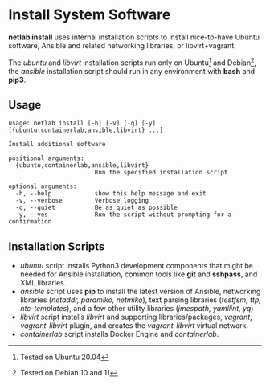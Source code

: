 # Install System Software

**netlab install** uses internal installation scripts to install nice-to-have Ubuntu software, Ansible and related networking libraries, or libvirt+vagrant.

The *ubuntu* and *libvirt* installation scripts run only on Ubuntu[^U20] and Debian[^D10], the *ansible* installation script should run in any environment with **bash** and **pip3**.

## Usage

```text
usage: netlab install [-h] [-v] [-q] [-y] [{ubuntu,containerlab,ansible,libvirt} ...]

Install additional software

positional arguments:
  {ubuntu,containerlab,ansible,libvirt}
                        Run the specified installation script

optional arguments:
  -h, --help            show this help message and exit
  -v, --verbose         Verbose logging
  -q, --quiet           Be as quiet as possible
  -y, --yes             Run the script without prompting for a confirmation
```

## Installation Scripts

* *ubuntu* script installs Python3 development components that might be needed for Ansible installation, common tools like **git** and **sshpass**, and XML libraries.
* *ansible* script uses **pip** to install the latest version of Ansible, networking libraries (*netaddr, paramiko, netmiko*), text parsing libraries (*testfsm, ttp, ntc-templates*), and a few other utility libraries (*jmespath, yamllint, yq*)
* *libvirt* script installs *libvirt* and supporting libraries/packages, *vagrant*, *vagrant-libvirt* plugin, and creates the *vagrant-libvirt* virtual network.
* *containerlab* script installs Docker Engine and *containerlab*.

[^U20]: Tested on Ubuntu 20.04

[^D10]: Tested on Debian 10 and 11
